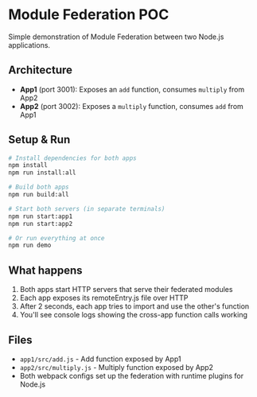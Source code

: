 # Module Federation POC

Simple demonstration of Module Federation between two Node.js applications.

## Architecture

- **App1** (port 3001): Exposes an `add` function, consumes `multiply` from App2
- **App2** (port 3002): Exposes a `multiply` function, consumes `add` from App1

## Setup & Run

```bash
# Install dependencies for both apps
npm install
npm run install:all

# Build both apps
npm run build:all

# Start both servers (in separate terminals)
npm run start:app1
npm run start:app2

# Or run everything at once
npm run demo
```

## What happens

1. Both apps start HTTP servers that serve their federated modules
2. Each app exposes its remoteEntry.js file over HTTP
3. After 2 seconds, each app tries to import and use the other's function
4. You'll see console logs showing the cross-app function calls working

## Files

- `app1/src/add.js` - Add function exposed by App1
- `app2/src/multiply.js` - Multiply function exposed by App2
- Both webpack configs set up the federation with runtime plugins for Node.js